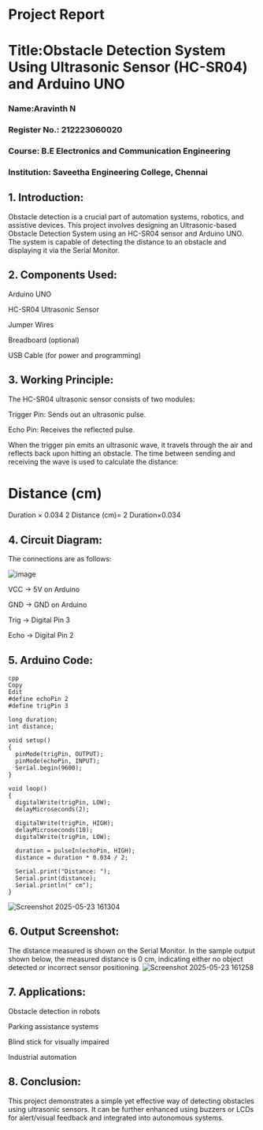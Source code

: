 # Project Report
# Title:Obstacle Detection System Using Ultrasonic Sensor (HC-SR04) and Arduino UNO

### Name:Aravinth N
### Register No.: 212223060020
### Course: B.E Electronics and Communication Engineering
### Institution: Saveetha Engineering College, Chennai

## 1. Introduction:
Obstacle detection is a crucial part of automation systems, robotics, and assistive devices. This project involves designing an Ultrasonic-based Obstacle Detection System using an HC-SR04 sensor and Arduino UNO. The system is capable of detecting the distance to an obstacle and displaying it via the Serial Monitor.

## 2. Components Used:
Arduino UNO

HC-SR04 Ultrasonic Sensor

Jumper Wires

Breadboard (optional)

USB Cable (for power and programming)

## 3. Working Principle:
The HC-SR04 ultrasonic sensor consists of two modules:

Trigger Pin: Sends out an ultrasonic pulse.

Echo Pin: Receives the reflected pulse.

When the trigger pin emits an ultrasonic wave, it travels through the air and reflects back upon hitting an obstacle. The time between sending and receiving the wave is used to calculate the distance:

Distance (cm)
=
Duration
×
0.034
2
Distance (cm)= 
2
Duration×0.034
​
 
## 4. Circuit Diagram:
The connections are as follows:

![image](https://github.com/user-attachments/assets/c09ee2c8-8b44-4673-b707-f548342797ee)

VCC → 5V on Arduino

GND → GND on Arduino

Trig → Digital Pin 3

Echo → Digital Pin 2

## 5. Arduino Code:
```
cpp
Copy
Edit
#define echoPin 2
#define trigPin 3

long duration;
int distance;

void setup()
{
  pinMode(trigPin, OUTPUT);
  pinMode(echoPin, INPUT);
  Serial.begin(9600);
}

void loop()
{
  digitalWrite(trigPin, LOW);
  delayMicroseconds(2);

  digitalWrite(trigPin, HIGH);
  delayMicroseconds(10);
  digitalWrite(trigPin, LOW);

  duration = pulseIn(echoPin, HIGH);
  distance = duration * 0.034 / 2;

  Serial.print("Distance: ");
  Serial.print(distance);
  Serial.println(" cm");
}
```
![Screenshot 2025-05-23 161304](https://github.com/user-attachments/assets/dacebbef-5f70-4ce8-adad-cf2609f69575)

## 6. Output Screenshot:
The distance measured is shown on the Serial Monitor.
In the sample output shown below, the measured distance is 0 cm, indicating either no object detected or incorrect sensor positioning.
![Screenshot 2025-05-23 161258](https://github.com/user-attachments/assets/945b1326-c432-40bf-aeaa-37c1f6bd4cbe)


## 7. Applications:
Obstacle detection in robots

Parking assistance systems

Blind stick for visually impaired

Industrial automation

## 8. Conclusion:
This project demonstrates a simple yet effective way of detecting obstacles using ultrasonic sensors. It can be further enhanced using buzzers or LCDs for alert/visual feedback and integrated into autonomous systems.
